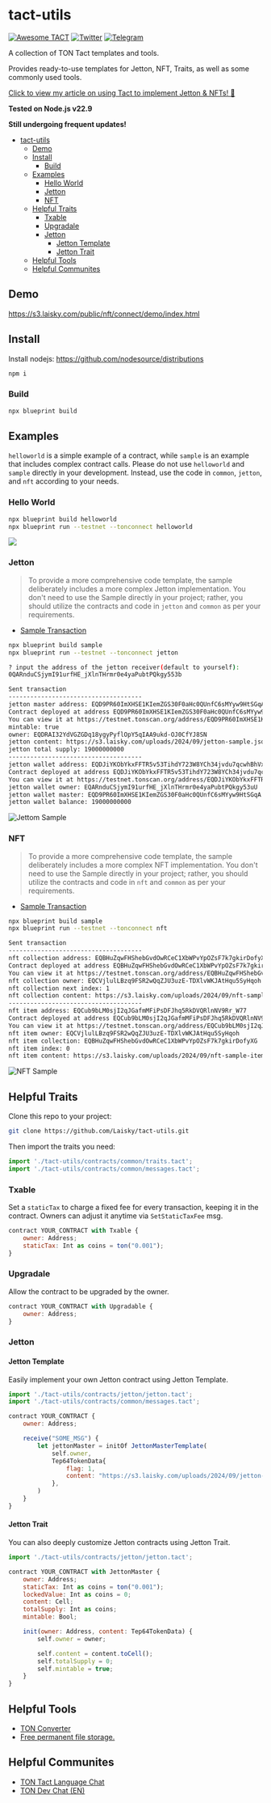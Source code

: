 # tact-utils

[![Awesome TACT](https://awesome.re/badge.svg)](https://github.com/tact-lang/awesome-tact)
[![Twitter](https://img.shields.io/twitter/follow/LaiskyCai?style=social)](https://twitter.com/LaiskyCai)
[![Telegram](https://img.shields.io/badge/telegram-laiskycai-blue?logo=telegram)](https://t.me/laiskycai)

A collection of TON Tact templates and tools.

Provides ready-to-use templates for Jetton, NFT, Traits, as well as some commonly used tools.

[Click to view my article on using Tact to implement Jetton & NFTs! 🌟](https://blog.laisky.com/p/ton-tact/)

**Tested on Node.js v22.9**

**Still undergoing frequent updates!**

- [tact-utils](#tact-utils)
  - [Demo](#demo)
  - [Install](#install)
    - [Build](#build)
  - [Examples](#examples)
    - [Hello World](#hello-world)
    - [Jetton](#jetton)
    - [NFT](#nft)
  - [Helpful Traits](#helpful-traits)
    - [Txable](#txable)
    - [Upgradale](#upgradale)
    - [Jetton](#jetton-1)
      - [Jetton Template](#jetton-template)
      - [Jetton Trait](#jetton-trait)
  - [Helpful Tools](#helpful-tools)
  - [Helpful Communites](#helpful-communites)

## Demo

<https://s3.laisky.com/public/nft/connect/demo/index.html>

## Install

Install nodejs: <https://github.com/nodesource/distributions>

```sh
npm i
```

### Build

```sh
npx blueprint build
```

## Examples

`helloworld` is a simple example of a contract, while `sample` is an example that includes complex contract calls.
Please do not use `helloworld` and `sample` directly in your development.
Instead, use the code in `common`, `jetton`, and `nft` according to your needs.

### Hello World

```sh
npx blueprint build helloworld
npx blueprint run --testnet --tonconnect helloworld
```

![](https://s3.laisky.com/uploads/2024/09/IMG_4203.jpeg)

### Jetton

> To provide a more comprehensive code template, the sample deliberately includes a more complex Jetton implementation.
> You don't need to use the Sample directly in your project;
> rather, you should utilize the contracts and code in `jetton` and `common` as per your requirements.

-   [Sample Transaction](https://testnet.tonviewer.com/transaction/5fd248e34b3cb728aff786e990ac45324a2f070d89d9356fdac47fa61444813a)

```sh
npx blueprint build sample
npx blueprint run --testnet --tonconnect jetton

? input the address of the jetton receiver(default to yourself):
0QARnduCSjymI91urfHE_jXlnTHrmr0e4yaPubtPQkgy553b

Sent transaction
-------------------------------------
jetton master address: EQD9PR60ImXHSE1KIemZGS30F0aHc0QUnfC6sMYyw9HtSGqA
Contract deployed at address EQD9PR60ImXHSE1KIemZGS30F0aHc0QUnfC6sMYyw9HtSGqA
You can view it at https://testnet.tonscan.org/address/EQD9PR60ImXHSE1KIemZGS30F0aHc0QUnfC6sMYyw9HtSGqA
mintable: true
owner: EQDRAI32YdVGZGDq18ygyPyflOpY5qIAA9ukd-OJ0CfYJ8SN
jetton content: https://s3.laisky.com/uploads/2024/09/jetton-sample.json
jetton total supply: 19000000000
-------------------------------------
jetton wallet address: EQDJiYKObYkxFFTR5v53TihdY723W8YCh34jvdu7qcwhBhVx
Contract deployed at address EQDJiYKObYkxFFTR5v53TihdY723W8YCh34jvdu7qcwhBhVx
You can view it at https://testnet.tonscan.org/address/EQDJiYKObYkxFFTR5v53TihdY723W8YCh34jvdu7qcwhBhVx
jetton wallet owner: EQARnduCSjymI91urfHE_jXlnTHrmr0e4yaPubtPQkgy53uU
jetton wallet master: EQD9PR60ImXHSE1KIemZGS30F0aHc0QUnfC6sMYyw9HtSGqA
jetton wallet balance: 19000000000
```

![Jettom Sample](https://s3.laisky.com/uploads/2024/09/jetton-sample-shot.png)

### NFT

> To provide a more comprehensive code template, the sample deliberately includes a more complex NFT implementation.
> You don't need to use the Sample directly in your project;
> rather, you should utilize the contracts and code in `nft` and `common` as per your requirements.

-   [Sample Transaction](https://testnet.tonviewer.com/transaction/aef4b07e37d012e9b8051c1c4f2bcb263194b72d7f874218271595824b62a0bd)

```sh
npx blueprint build sample
npx blueprint run --testnet --tonconnect nft

Sent transaction
-------------------------------------
nft collection address: EQBHuZqwFHShebGvdOwRCeC1XbWPvYpOZsF7k7gkirDofyXG
Contract deployed at address EQBHuZqwFHShebGvdOwRCeC1XbWPvYpOZsF7k7gkirDofyXG
You can view it at https://testnet.tonscan.org/address/EQBHuZqwFHShebGvdOwRCeC1XbWPvYpOZsF7k7gkirDofyXG
nft collection owner: EQCVjlulLBzq9FSR2wQqZJU3uzE-TDXlvWKJAtHqu5SyHqoh
nft collection next index: 1
nft collection content: https://s3.laisky.com/uploads/2024/09/nft-sample-collection.json
-------------------------------------
nft item address: EQCub9bLM0sjI2qJGafmMFiPsDFJhq5RkDVQRlnNV9Rr_W77
Contract deployed at address EQCub9bLM0sjI2qJGafmMFiPsDFJhq5RkDVQRlnNV9Rr_W77
You can view it at https://testnet.tonscan.org/address/EQCub9bLM0sjI2qJGafmMFiPsDFJhq5RkDVQRlnNV9Rr_W77
nft item owner: EQCVjlulLBzq9FSR2wQqZJU3uzE-TDXlvWKJAtHqu5SyHqoh
nft item collection: EQBHuZqwFHShebGvdOwRCeC1XbWPvYpOZsF7k7gkirDofyXG
nft item index: 0
nft item content: https://s3.laisky.com/uploads/2024/09/nft-sample-item-0.json
```

![NFT Sample](https://s3.laisky.com/uploads/2024/09/nft-sample-shot.png)

## Helpful Traits

Clone this repo to your project:

```sh
git clone https://github.com/Laisky/tact-utils.git
```

Then import the traits you need:

```js
import './tact-utils/contracts/common/traits.tact';
import './tact-utils/contracts/common/messages.tact';
```

### Txable

Set a `staticTax` to charge a fixed fee for every transaction, keeping it in the contract. Owners can adjust it anytime via `SetStaticTaxFee` msg.

```js
contract YOUR_CONTRACT with Txable {
    owner: Address;
    staticTax: Int as coins = ton("0.001");
}
```

### Upgradale

Allow the contract to be upgraded by the owner.

```js
contract YOUR_CONTRACT with Upgradable {
    owner: Address;
}
```

### Jetton

#### Jetton Template

Easily implement your own Jetton contract using Jetton Template.

```js
import './tact-utils/contracts/jetton/jetton.tact';
import './tact-utils/contracts/common/messages.tact';

contract YOUR_CONTRACT {
    owner: Address;

    receive("SOME_MSG") {
        let jettonMaster = initOf JettonMasterTemplate(
            self.owner,
            Tep64TokenData{
                flag: 1,
                content: "https://s3.laisky.com/uploads/2024/09/jetton-sample.json",
            },
        )
    }
}
```

#### Jetton Trait

You can also deeply customize Jetton contracts using Jetton Trait.

```js
import './tact-utils/contracts/jetton/jetton.tact';

contract YOUR_CONTRACT with JettonMaster {
    owner: Address;
    staticTax: Int as coins = ton("0.001");
    lockedValue: Int as coins = 0;
    content: Cell;
    totalSupply: Int as coins;
    mintable: Bool;

    init(owner: Address, content: Tep64TokenData) {
        self.owner = owner;

        self.content = content.toCell();
        self.totalSupply = 0;
        self.mintable = true;
    }
}
```

## Helpful Tools

-   [TON Converter](https://ario.laisky.com/alias/ton-converter)
-   [Free permanent file storage.](https://ario.laisky.com/alias/doc)

## Helpful Communites

-   [TON Tact Language Chat](https://t.me/tactlang)
-   [TON Dev Chat (EN)](https://t.me/tondev_eng)
